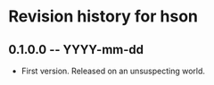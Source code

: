 # Revision history for hson

## 0.1.0.0 -- YYYY-mm-dd

* First version. Released on an unsuspecting world.
